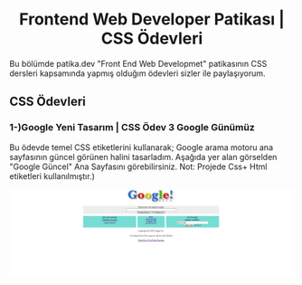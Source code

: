 <h1 align="center">Frontend Web Developer Patikası | CSS Ödevleri</h1>
Bu bölümde patika.dev "Front End Web Developmet" patikasının CSS dersleri kapsamında yapmış olduğım ödevleri sizler ile paylaşıyorum.

## CSS Ödevleri
<h3 align="left">1-)Google Yeni Tasarım | CSS Ödev 3 Google Günümüz</h3>

<p>Bu ödevde temel CSS etiketlerini kullanarak; Google arama motoru ana sayfasının güncel görünen halini tasarladım. Aşağıda yer alan görselden "Google Güncel" Ana Sayfasını görebilirsiniz. Not: Projede Css+ Html etiketleri kullanılmıştır.) </p>

<img src="https://github.com/StarLordBerke4/Frontend-Web-Development-Patika/blob/main/CSS/CSS%20%C3%96devleri/CSS%20%C3%96dev%202%20Google%201998/img/Google%201998.png" alt="CSS Ödevi2 Google 1998" />

